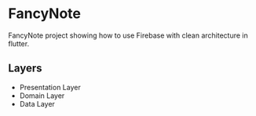 # FancyNote

FancyNote project showing how to use Firebase with clean architecture in flutter.

## Layers
 - Presentation Layer
 - Domain Layer
 - Data Layer
